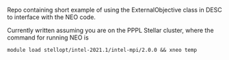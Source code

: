 Repo containing short example of using the ExternalObjective class in DESC to interface with the NEO code.

Currently written assuming you are on the PPPL Stellar cluster, where the command for running NEO is

``module load stellopt/intel-2021.1/intel-mpi/2.0.0 && xneo temp``

